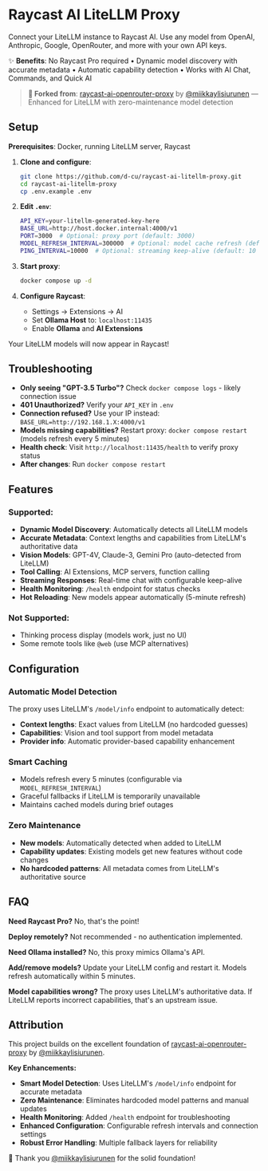 # Raycast AI LiteLLM Proxy

Connect your LiteLLM instance to Raycast AI. Use any model from OpenAI, Anthropic, Google, OpenRouter, and more with your own API keys.

✨ **Benefits**: No Raycast Pro required • Dynamic model discovery with accurate metadata • Automatic capability detection • Works with AI Chat, Commands, and Quick AI

> **🔗 Forked from**: [raycast-ai-openrouter-proxy](https://github.com/miikkaylisiurunen/raycast-ai-openrouter-proxy) by [@miikkaylisiurunen](https://github.com/miikkaylisiurunen) — Enhanced for LiteLLM with zero-maintenance model detection

## Setup

**Prerequisites**: Docker, running LiteLLM server, Raycast

1. **Clone and configure**:
   ```bash
   git clone https://github.com/d-cu/raycast-ai-litellm-proxy.git
   cd raycast-ai-litellm-proxy
   cp .env.example .env
   ```

2. **Edit `.env`**:
   ```bash
   API_KEY=your-litellm-generated-key-here
   BASE_URL=http://host.docker.internal:4000/v1
   PORT=3000  # Optional: proxy port (default: 3000)
   MODEL_REFRESH_INTERVAL=300000  # Optional: model cache refresh (default: 5 minutes)
   PING_INTERVAL=10000  # Optional: streaming keep-alive (default: 10 seconds)
   ```

3. **Start proxy**:
   ```bash
   docker compose up -d
   ```

4. **Configure Raycast**:
   - Settings → Extensions → AI
   - Set **Ollama Host** to: `localhost:11435`
   - Enable **Ollama** and **AI Extensions**

Your LiteLLM models will now appear in Raycast!

## Troubleshooting

- **Only seeing "GPT-3.5 Turbo"?** Check `docker compose logs` - likely connection issue
- **401 Unauthorized?** Verify your `API_KEY` in `.env`
- **Connection refused?** Use your IP instead: `BASE_URL=http://192.168.1.X:4000/v1`
- **Models missing capabilities?** Restart proxy: `docker compose restart` (models refresh every 5 minutes)
- **Health check**: Visit `http://localhost:11435/health` to verify proxy status
- **After changes**: Run `docker compose restart`

## Features

### Supported:
- **Dynamic Model Discovery**: Automatically detects all LiteLLM models
- **Accurate Metadata**: Context lengths and capabilities from LiteLLM's authoritative data
- **Vision Models**: GPT-4V, Claude-3, Gemini Pro (auto-detected from LiteLLM)
- **Tool Calling**: AI Extensions, MCP servers, function calling
- **Streaming Responses**: Real-time chat with configurable keep-alive
- **Health Monitoring**: `/health` endpoint for status checks
- **Hot Reloading**: New models appear automatically (5-minute refresh)

### Not Supported:
- Thinking process display (models work, just no UI)
- Some remote tools like `@web` (use MCP alternatives)

## Configuration

### Automatic Model Detection
The proxy uses LiteLLM's `/model/info` endpoint to automatically detect:
- **Context lengths**: Exact values from LiteLLM (no hardcoded guesses)
- **Capabilities**: Vision and tool support from model metadata
- **Provider info**: Automatic provider-based capability enhancement

### Smart Caching
- Models refresh every 5 minutes (configurable via `MODEL_REFRESH_INTERVAL`)
- Graceful fallbacks if LiteLLM is temporarily unavailable
- Maintains cached models during brief outages

### Zero Maintenance
- **New models**: Automatically detected when added to LiteLLM
- **Capability updates**: Existing models get new features without code changes
- **No hardcoded patterns**: All metadata comes from LiteLLM's authoritative source

## FAQ

**Need Raycast Pro?** No, that's the point!

**Deploy remotely?** Not recommended - no authentication implemented.

**Need Ollama installed?** No, this proxy mimics Ollama's API.

**Add/remove models?** Update your LiteLLM config and restart it. Models refresh automatically within 5 minutes.

**Model capabilities wrong?** The proxy uses LiteLLM's authoritative data. If LiteLLM reports incorrect capabilities, that's an upstream issue.

## Attribution

This project builds on the excellent foundation of [raycast-ai-openrouter-proxy](https://github.com/miikkaylisiurunen/raycast-ai-openrouter-proxy) by [@miikkaylisiurunen](https://github.com/miikkaylisiurunen). 

**Key Enhancements:**
- **Smart Model Detection**: Uses LiteLLM's `/model/info` endpoint for accurate metadata
- **Zero Maintenance**: Eliminates hardcoded model patterns and manual updates  
- **Health Monitoring**: Added `/health` endpoint for troubleshooting
- **Enhanced Configuration**: Configurable refresh intervals and connection settings
- **Robust Error Handling**: Multiple fallback layers for reliability

🙏 Thank you [@miikkaylisiurunen](https://github.com/miikkaylisiurunen) for the solid foundation!